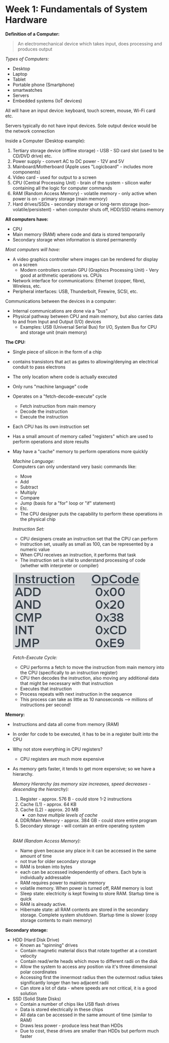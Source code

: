 # Week 1: Fundamentals of System Hardware

**Definition of a Computer:**

> An electromechanical device which takes input, does processing and produces output

_Types of Computers:_

- Desktop
- Laptop
- Tablet
- Portable phone (Smartphone)
- smartwatches
- Servers
- Embedded systems (IoT devices)

All will have an input device: keyboard, touch screen, mouse, Wi-Fi card etc.

Servers typically do not have input devices. Sole output device would be the network connection

Inside a Computer (Desktop example):

1. Tertiary storage device (offline storage) - USB - SD card slot (used to be CD/DVD drive) etc.
2. Power supply - convert AC to DC power - 12V and 5V
3. Mainboard/Motherboard (Apple uses "Logicboard" - includes more components)
4. Video card - used for output to a screen
5. CPU (Central Processing Unit) - brain of the system - silicon wafer containing all the logic for computer commands
6. RAM (Random Access Memory) - volatile memory - only active when power is on - primary storage (main memory)
7. Hard drives/SSDs - secondary storage or long-term storage (non-volatile/persistent) - when computer shuts off, HDD/SSD retains memory

**All computers have:**

- CPU
- Main memory (RAM) where code and data is stored temporarily
- Secondary storage when information is stored permanently

_Most computers will have:_

- A video graphics controller where images can be rendered for display on a screen
  - Modern controllers contain GPU (Graphics Processing Unit) - Very good at arithmetic operations vs. CPUs
- Network interface for communications: Ethernet (copper, fibre), Wireless, etc.
- Peripheral interfaces: USB, Thunderbolt, Firewire, SCSI, etc.

Communications between the devices in a computer:

- Internal communications are done via a "bus"
- Physical pathway between CPU and main memory, but also carries data to and from Input and Output (I/O) devices
  - Examples: USB (Universal Serial Bus) for I/O, System Bus for CPU and storage unit (main memory)

**The CPU:**

- Single piece of silicon in the form of a chip
- contains transistors that act as gates to allowing/denying an electrical conduit to pass electrons
- The only location where code is actually executed
- Only runs "machine language" code
- Operates on a "fetch-decode-execute" cycle
  - Fetch instruction from main memory
  - Decode the instruction
  - Execute the instruction
- Each CPU has its own instruction set
- Has a small amount of memory called "registers" which are used to perform operations and store results
- May have a "cache" memory to perform operations more quickly

  _Machine Language:_ <br>
  Computers can only understand very basic commands like:

  - Move
  - Add
  - Subtract
  - Multiply
  - Compare
  - Jump (basis for a "for" loop or "if" statement)
  - Etc.
  - The CPU designer puts the capability to perform these operations in the physical chip

  _Instruction Set:_ <br>

  - CPU designers create an instruction set that the CPU can perform
  - Instruction set, usually as small as 100, can be represented by a numeric value
  - When CPU receives an instruction, it performs that task
  - The instruction set is vital to understand processing of code (whether with interpreter or compiler)

  ![instructions](images/week1/instructions.png)

  _Fetch-Execute Cycle:_ <br>

  - CPU performs a fetch to move the instruction from main memory into the CPU (specifically to an instruction register)
  - CPU then decodes the instruction, also moving any additional data that might be necessary with that instruction
  - Executes that instruction
  - Process repeats with next instruction in the sequence
  - This process can take as little as 10 nanoseconds --> millions of instructions per second!

**Memory:**

- Instructions and data all come from memory (RAM)
- In order for code to be executed, it has to be in a register built into the CPU
- Why not store everything in CPU registers?
  - CPU registers are much more expensive
- As memory gets faster, it tends to get more expensive; so we have a hierarchy.

  _Memory Hierarchy (as memory size increases, speed decreases - descending the hierarchy):_

  1. Register - approx. 576 B - could store 1-2 instructions
  2. Cache (L1) - approx. 64 KB
  3. Cache (L2) - approx. 20 MB
     - _can have multiple levels of cache_
  4. DDR/Main Memory - approx. 384 GB - could store entire program
  5. Secondary storage - will contain an entire operating system

    <br>

  _RAM (Random Access Memory):_

  - Name given because any place in it can be accessed in the same amount of time
  - not true for older secondary storage
  - RAM is broken into bytes
  - each can be accessed independently of others. Each byte is individually addressable
  - RAM requires power to maintain memory
  - volatile memory. When power is turned off, RAM memory is lost
  - Sleep state: electricity is kept flowing to store RAM. Startup time is quick
  - RAM is already active.
  - Hibernate state: all RAM contents are stored in the secondary storage. Complete system shutdown. Startup time is slower (copy storage contents to main memory)

**Secondary storage:**

- HDD (Hard Disk Drive)
  - Known as "spinning" drives
  - Contain magnetic material discs that rotate together at a constant velocity
  - Contain read/write heads which move to different radii on the disk
  - Allow the system to access any position via it's three dimensional polar coordinates
  - Accessing first the innermost radius then the outermost radius takes significantly longer than two adjacent radii
  - Can store a lot of data - where speeds are not critical, it is a good solution
- SSD (Solid State Disks)
  - Contain a number of chips like USB flash drives
  - Data is stored electrically in these chips
  - All data can be accessed in the same amount of time (similar to RAM)
  - Draws less power - produce less heat than HDDs
  - Due to cost, these drives are smaller than HDDs but perform much faster
